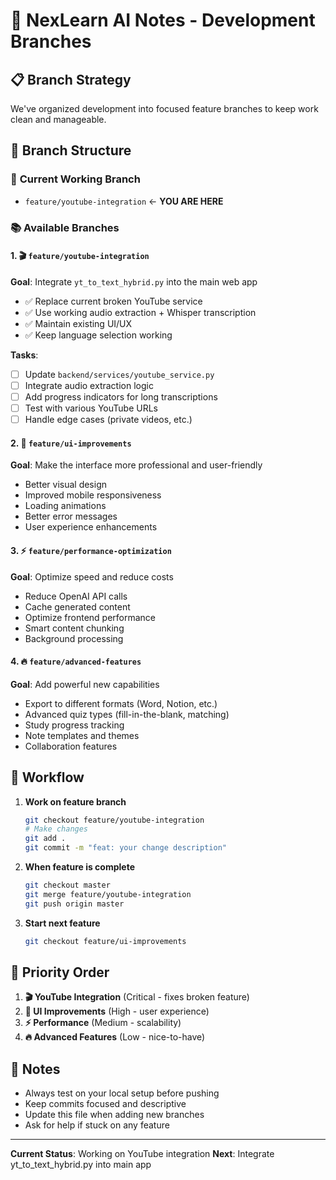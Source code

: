 # 🚀 NexLearn AI Notes - Development Branches

## 📋 Branch Strategy

We've organized development into focused feature branches to keep work clean and manageable.

## 🌳 Branch Structure

### 🎯 **Current Working Branch**
- `feature/youtube-integration` ← **YOU ARE HERE**

### 📚 **Available Branches**

#### 1. 🎬 `feature/youtube-integration`
**Goal**: Integrate `yt_to_text_hybrid.py` into the main web app
- ✅ Replace current broken YouTube service
- ✅ Use working audio extraction + Whisper transcription
- ✅ Maintain existing UI/UX
- ✅ Keep language selection working

**Tasks**:
- [ ] Update `backend/services/youtube_service.py` 
- [ ] Integrate audio extraction logic
- [ ] Add progress indicators for long transcriptions
- [ ] Test with various YouTube URLs
- [ ] Handle edge cases (private videos, etc.)

#### 2. 🎨 `feature/ui-improvements`
**Goal**: Make the interface more professional and user-friendly
- Better visual design
- Improved mobile responsiveness
- Loading animations
- Better error messages
- User experience enhancements

#### 3. ⚡ `feature/performance-optimization`
**Goal**: Optimize speed and reduce costs
- Reduce OpenAI API calls
- Cache generated content
- Optimize frontend performance
- Smart content chunking
- Background processing

#### 4. 🔥 `feature/advanced-features`
**Goal**: Add powerful new capabilities
- Export to different formats (Word, Notion, etc.)
- Advanced quiz types (fill-in-the-blank, matching)
- Study progress tracking
- Note templates and themes
- Collaboration features

## 🔄 Workflow

1. **Work on feature branch**
   ```bash
   git checkout feature/youtube-integration
   # Make changes
   git add .
   git commit -m "feat: your change description"
   ```

2. **When feature is complete**
   ```bash
   git checkout master
   git merge feature/youtube-integration
   git push origin master
   ```

3. **Start next feature**
   ```bash
   git checkout feature/ui-improvements
   ```

## 🎯 Priority Order

1. **🎬 YouTube Integration** (Critical - fixes broken feature)
2. **🎨 UI Improvements** (High - user experience)  
3. **⚡ Performance** (Medium - scalability)
4. **🔥 Advanced Features** (Low - nice-to-have)

## 📝 Notes

- Always test on your local setup before pushing
- Keep commits focused and descriptive
- Update this file when adding new branches
- Ask for help if stuck on any feature

---
**Current Status**: Working on YouTube integration
**Next**: Integrate yt_to_text_hybrid.py into main app